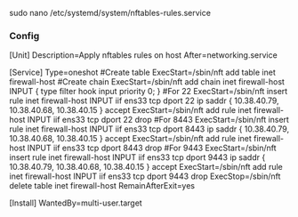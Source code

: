 sudo nano /etc/systemd/system/nftables-rules.service


### Config


[Unit]
Description=Apply nftables rules on host
After=networking.service

[Service]
Type=oneshot
#Create table
ExecStart=/sbin/nft add table inet firewall-host
#Create chain
ExecStart=/sbin/nft add chain inet firewall-host INPUT { type filter hook input priority 0; }
#For 22
ExecStart=/sbin/nft insert rule inet firewall-host INPUT iif ens33 tcp dport 22 ip saddr { 10.38.40.79, 10.38.40.68, 10.38.40.15 } accept
ExecStart=/sbin/nft add rule inet firewall-host INPUT iif ens33 tcp dport 22 drop
#For 8443
ExecStart=/sbin/nft insert rule inet firewall-host INPUT iif ens33 tcp dport 8443 ip saddr { 10.38.40.79, 10.38.40.68, 10.38.40.15 } accept
ExecStart=/sbin/nft add rule inet firewall-host INPUT iif ens33 tcp dport 8443 drop
#For 9443
ExecStart=/sbin/nft insert rule inet firewall-host INPUT iif ens33 tcp dport 9443 ip saddr { 10.38.40.79, 10.38.40.68, 10.38.40.15 } accept
ExecStart=/sbin/nft add rule inet firewall-host INPUT iif ens33 tcp dport 9443 drop
ExecStop=/sbin/nft delete table inet firewall-host
RemainAfterExit=yes


[Install]
WantedBy=multi-user.target